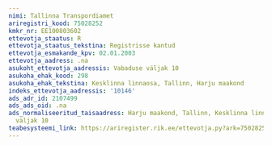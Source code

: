 ```yaml
---
nimi: Tallinna Transpordiamet
ariregistri_kood: 75028252
kmkr_nr: EE100803602
ettevotja_staatus: R
ettevotja_staatus_tekstina: Registrisse kantud
ettevotja_esmakande_kpv: 02.01.2003
ettevotja_aadress: .na
asukoht_ettevotja_aadressis: Vabaduse väljak 10
asukoha_ehak_kood: 298
asukoha_ehak_tekstina: Kesklinna linnaosa, Tallinn, Harju maakond
indeks_ettevotja_aadressis: '10146'
ads_adr_id: 2107499
ads_ads_oid: .na
ads_normaliseeritud_taisaadress: Harju maakond, Tallinn, Kesklinna linnaosa, Vabaduse
  väljak 10
teabesysteemi_link: https://ariregister.rik.ee/ettevotja.py?ark=75028252&ref=rekvisiidid
---
```

